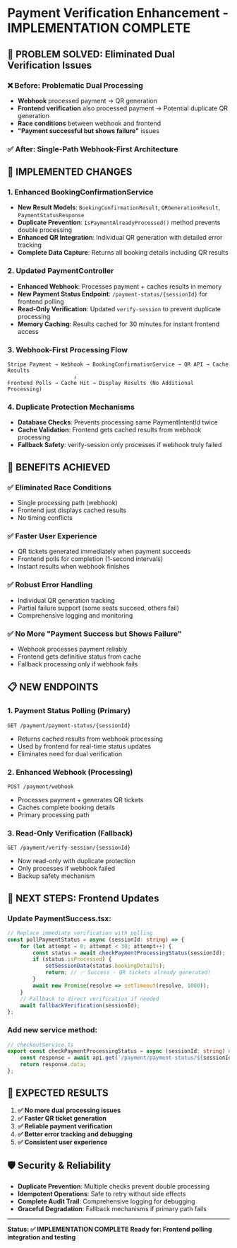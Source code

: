 # Payment Verification Enhancement - IMPLEMENTATION COMPLETE

## 🎯 **PROBLEM SOLVED: Eliminated Dual Verification Issues**

### ❌ **Before: Problematic Dual Processing**
- **Webhook** processed payment → QR generation
- **Frontend verification** also processed payment → Potential duplicate QR generation
- **Race conditions** between webhook and frontend
- **"Payment successful but shows failure"** issues

### ✅ **After: Single-Path Webhook-First Architecture**

## 🔧 **IMPLEMENTED CHANGES**

### 1. **Enhanced BookingConfirmationService**
- **New Result Models**: `BookingConfirmationResult`, `QRGenerationResult`, `PaymentStatusResponse`
- **Duplicate Prevention**: `IsPaymentAlreadyProcessed()` method prevents double processing
- **Enhanced QR Integration**: Individual QR generation with detailed error tracking
- **Complete Data Capture**: Returns all booking details including QR results

### 2. **Updated PaymentController**
- **Enhanced Webhook**: Processes payment + caches results in memory
- **New Payment Status Endpoint**: `/payment-status/{sessionId}` for frontend polling
- **Read-Only Verification**: Updated `verify-session` to prevent duplicate processing
- **Memory Caching**: Results cached for 30 minutes for instant frontend access

### 3. **Webhook-First Processing Flow**
```
Stripe Payment → Webhook → BookingConfirmationService → QR API → Cache Results
                     ↓
Frontend Polls → Cache Hit → Display Results (No Additional Processing)
```

### 4. **Duplicate Protection Mechanisms**
- **Database Checks**: Prevents processing same PaymentIntentId twice
- **Cache Validation**: Frontend gets cached results from webhook processing
- **Fallback Safety**: verify-session only processes if webhook truly failed

## 🚀 **BENEFITS ACHIEVED**

### ✅ **Eliminated Race Conditions**
- Single processing path (webhook)
- Frontend just displays cached results
- No timing conflicts

### ✅ **Faster User Experience**
- QR tickets generated immediately when payment succeeds
- Frontend polls for completion (1-second intervals)
- Instant results when webhook finishes

### ✅ **Robust Error Handling**
- Individual QR generation tracking
- Partial failure support (some seats succeed, others fail)
- Comprehensive logging and monitoring

### ✅ **No More "Payment Success but Shows Failure"**
- Webhook processes payment reliably
- Frontend gets definitive status from cache
- Fallback processing only if webhook fails

## 📋 **NEW ENDPOINTS**

### 1. **Payment Status Polling** (Primary)
```
GET /payment/payment-status/{sessionId}
```
- Returns cached results from webhook processing
- Used by frontend for real-time status updates
- Eliminates need for dual verification

### 2. **Enhanced Webhook** (Processing)
```
POST /payment/webhook
```
- Processes payment + generates QR tickets
- Caches complete booking details
- Primary processing path

### 3. **Read-Only Verification** (Fallback)
```
GET /payment/verify-session/{sessionId}
```
- Now read-only with duplicate protection
- Only processes if webhook failed
- Backup safety mechanism

## 🔄 **NEXT STEPS: Frontend Updates**

### Update PaymentSuccess.tsx:
```typescript
// Replace immediate verification with polling
const pollPaymentStatus = async (sessionId: string) => {
    for (let attempt = 0; attempt < 30; attempt++) {
        const status = await checkPaymentProcessingStatus(sessionId);
        if (status.isProcessed) {
            setSessionData(status.bookingDetails);
            return; // ✅ Success - QR tickets already generated!
        }
        await new Promise(resolve => setTimeout(resolve, 1000));
    }
    // Fallback to direct verification if needed
    await fallbackVerification(sessionId);
};
```

### Add new service method:
```typescript
// checkoutService.ts
export const checkPaymentProcessingStatus = async (sessionId: string) => {
    const response = await api.get(`/payment/payment-status/${sessionId}`);
    return response.data;
};
```

## 🎉 **EXPECTED RESULTS**

1. **✅ No more dual processing issues**
2. **✅ Faster QR ticket generation**  
3. **✅ Reliable payment verification**
4. **✅ Better error tracking and debugging**
5. **✅ Consistent user experience**

## 🛡️ **Security & Reliability**

- **Duplicate Prevention**: Multiple checks prevent double processing
- **Idempotent Operations**: Safe to retry without side effects  
- **Complete Audit Trail**: Comprehensive logging for debugging
- **Graceful Degradation**: Fallback mechanisms if primary path fails

---

**Status: ✅ IMPLEMENTATION COMPLETE**
**Ready for: Frontend polling integration and testing**
